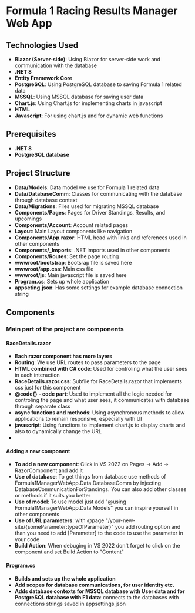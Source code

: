 # Formula 1 Racing Results Manager Web App

## Technologies Used
- **Blazor (Server-side)**: Using Blazor for server-side work and communication with the database
- **.NET 8**
- **Entity Framework Core**
- **PostgreSQL**: Using PostgreSQL database to saving Formula 1 related data
- **MSSQL**: Using MSSQL database for saving user data
- **Chart.js**: Using Chart.js for implementing charts in javascript
- **HTML**
- **Javascript**: For using chart.js and for dynamic web functions

## Prerequisites
- **.NET 8**
- **PostgreSQL database**

## Project Structure
- **Data/Models**: Data model we use for Formula 1 related data
- **Data/DatabaseComm**: Classes for communicating with the database through database context
- **Data/Migrations**: Files used for migrating MSSQL database
- **Components/Pages**: Pages for Driver Standings, Results, and upcomings
- **Components/Account**: Account related pages
- **Layout**: Main Layout components like navigation
- **Components/App.razor**: HTML head with links and references used in other components
- **Components/_Imports**: .NET imports used in other components
- **Components/Routes**: Set the page routing
- **wwwroot/bootstrap**: Bootsrap file is saved here
- **wwwroot/app.css**: Main css file
- **wwwroot/js**: Main javascript file is saved here
- **Program.cs**: Sets up whole application
- **appseting.json**: Has some settings for example database connection string

## Components
### Main part of the project are components
#### RaceDetails.razor
- **Each razor component has more layers**
- **Routing**: We use URL routes to pass parameters to the page
- **HTML combined with C# code**: Used for controling what the user sees in each interaction
- **RaceDetails.razor.css**: Subfile for RaceDetails.razor that implements css just for this component
- **@code{} - code part**: Used to implement all the logic needed for controling the page and what user sees, it communicates with database through separate class
-  **async functions and methods**: Using asynchronous methods to allow applications to remain responsive, especially with UI
-  **javascript**: Using functions to implement chart.js to display charts and also to dynamically change the URL
-  
#### Adding a new component
- **To add a new component**: Click in VS 2022 on Pages -> Add -> RazorComponent and add it
- **Use of database**: To get things from database use methods of Formula1ManagerWebApp.Data.DatabaseComm by injecting DatabaseCommunicationForStandings. You can also add other classes or methods if it suits you better
- **Use of model**: To use model just add "@using Formula1ManagerWebApp.Data.Models" you can inspire yourself in other components
- **Use of URL parameters**: with @page "/your-new-site/{someParameter:typeOfParameter}" you add routing option and than you need to add [Parameter] to the code to use the parameter in your code
- **Build Action**: When debuging in VS 2022 don't forget to click on the component and set Build Action to "Content"

#### Program.cs
- **Builds and sets up the whole application**
- **Add scopes for database communications, for user identity etc.**
- **Adds database contexts for MSSQL database with User data and for PostgreSQL database with F1 data**: connects to the databases with connections strings saved in appsettings.json